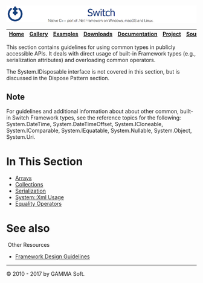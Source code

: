 ![Switch Header](Pictures/SwitchNativeC++port.png)

| [Home](Home.md) | [Gallery](Gallery.md) | [Examples](Examples.md) | [Downloads](Downloads.md) | [Documentation](Documentation.md) | [Project](https://sourceforge.net/projects/switchpro) | [Source](https://github.com/gammasoft71/switch) | [License](License.md) | [Contact](Contact.md) | [GAMMA Soft](https://gammasoft71.wixsite.com/gammasoft) |
|-----------------|-----------------------|-------------------------|-------------------------|-----------------------------------|-------------------------------------------------------|-------------------------------------------------|-----------------------|-----------------------|---------------------------------------------------------|

This section contains guidelines for using common types in publicly accessible APIs. It deals with direct usage of built-in Framework types (e.g., serialization attributes) and overloading common operators.

The System.IDisposable interface is not covered in this section, but is discussed in the Dispose Pattern section.

## Note

For guidelines and additional information about about other common, built-in Switch Framework types, see the reference topics for the following: System.DateTime, System.DateTimeOffset, System.ICloneable, System.IComparable<T>, System.IEquatable<T>, System.Nullable<T>, System.Object, System.Uri.

# In This Section

* [Arrays](Arrays.md)
* [Collections](Collections.md)
* [Serialization](Serialization.md)
* [System::Xml Usage](SystemXmlUsage.md)
* [Equality Operators](EqualityOperators.md)

# See also
​
Other Resources

* [Framework Design Guidelines](FrameworkDesignGuidelines.md)

______________________________________________________________________________________________

© 2010 - 2017 by GAMMA Soft.
